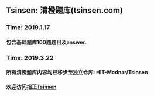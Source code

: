 ## Tsinsen: 清橙题库(tsinsen.com) 

### Time: 2019.1.17

#### 包含基础题库100题题目及answer.

### Time: 2019.3.22

#### 所有清橙题库内容均已移步至独立仓库: HIT-Modnar/Tsinsen

#### 欢迎访问指正[Tsinsen](https://github.com/HIT-Modnar/Tsinsen)
